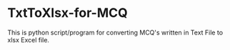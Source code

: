 # TxtToXlsx-for-MCQ
This is python script/program for converting MCQ's written in Text File to xlsx Excel file.

